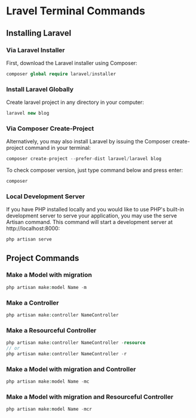 # Lravel Terminal Commands
## Installing Laravel

### Via Laravel Installer
First, download the Laravel installer using Composer:
```php
composer global require laravel/installer 
```

### Install Laravel Globally
Create laravel project in any directory in your computer:
```php
laravel new blog 
```

### Via Composer Create-Project
Alternatively, you may also install Laravel by issuing the Composer create-project command in your terminal:
```php
composer create-project --prefer-dist laravel/laravel blog 
```
To check composer version, just type command below and press enter:
```php
composer 
```

### Local Development Server
If you have PHP installed locally and you would like to use PHP's built-in development server to serve your application, you may use the serve Artisan command. This command will start a development server at http://localhost:8000:
```php
php artisan serve
```

## Project Commands
### Make a Model with migration
```php
php artisan make:model Name -m
```

### Make a Controller
```php
php artisan make:controller NameController
```

### Make a Resourceful Controller
```php
php artisan make:controller NameController -resource
// or
php artisan make:controller NameController -r
```

### Make a Model with migration and Controller
```php
php artisan make:model Name -mc
```

### Make a Model with migration and Resourceful Controller
```php
php artisan make:model Name -mcr
```
